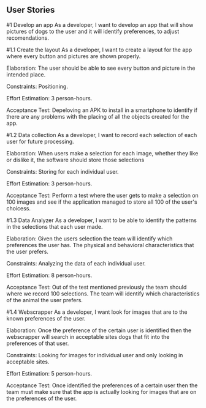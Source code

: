 ## User Stories

#1 Develop an app
As a developer, I want to develop an app that will show pictures of dogs to the user and it will identify preferences, to adjust recomendations.

#1.1 Create the layout
As a developer, I want to create a layout for the app where every button and pictures are shown properly.

Elaboration: The user should be able to see every button and picture in the intended place.

Constraints: Positioning.

Effort Estimation: 3 person-hours.

Acceptance Test: Depeloving an APK to install in a smartphone to identify if there are any problems with the placing of all the objects created for the app.

#1.2 Data collection
As a developer, I want to record each selection of each user for future processing.

Elaboration: When users make a selection for each image, whether they like or dislike it, the software should store those selections

Constraints: Storing for each individual user.

Effort Estimation: 3 person-hours.

Acceptance Test: Perform a test where the user gets to make a selection on 100 images and see if the application managed to store all 100 of the user's choicess.

#1.3 Data Analyzer
As a developer, I want to be able to identify the patterns in the selections that each user made. 

Elaboration: Given the users selection the team will identify which preferences the user has. The physical and behavioral characteristics that the user prefers.

Constraints: Analyzing the data of each individual user.

Effort Estimation: 8 person-hours.

Acceptance Test: Out of the test mentioned previously the team should where we record 100 selections. The team will identify which characteristics of the animal the user prefers.


#1.4 Webscrapper
As a developer, I want look for images that are to the known preferences of the user.

Elaboration: Once the preference of the certain user is identified then the webscrapper will search in acceptable sites dogs that fit into the preferences of that user.

Constraints: Looking for images for individual user and only looking in acceptable sites.

Effort Estimation: 5 person-hours.

Acceptance Test: Once identified the preferences of a certain user then the team must make sure that the app is actually looking for images that are on the preferences of the user.